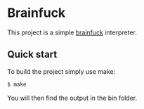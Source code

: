 # Brainfuck

This project is a simple [brainfuck](https://en.wikipedia.org/wiki/Brainfuck) interpreter.

## Quick start

To build the project simply use make:
```cmd
$ make
```
You will then find the output in the bin folder.
